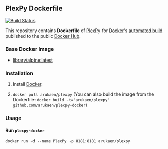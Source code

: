 ## PlexPy Dockerfile

[![Build Status](https://travis-ci.org/arukaen/plexpy-docker.svg?branch=master)](https://travis-ci.org/arukaen/plexpy-docker)

This repository contains **Dockerfile** of [PlexPy](https://github.com/drzoidberg33/plexpy) for [Docker](https://www.docker.com/)'s [automated build](https://registry.hub.docker.com/u/arukaen/plexpy/) published to the public [Docker Hub](https://hub.docker.com/).

### Base Docker Image

* [library/alpine:latest](https://github.com/docker-library/docs/blob/master/alpine/tag-details.md#alpinelatest)

### Installation

1. Install [Docker](https://www.docker.com/).

2. `docker pull arukaen/plexpy`
    (You can also build the image from the Dockerfile: `docker build -t="arukaen/plexpy" github.com/arukaen/plexpy-docker`)

### Usage

#### Run `plexpy-docker`
    docker run -d --name PlexPy -p 8181:8181 arukaen/plexpy
